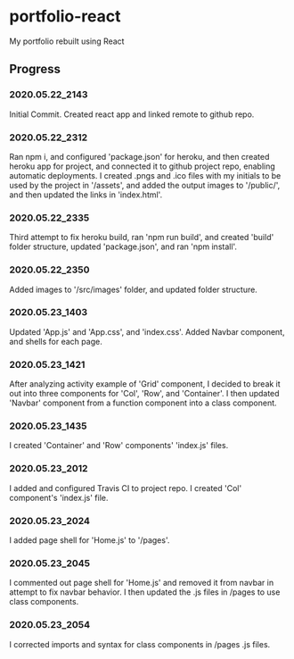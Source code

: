 # portfolio-react

My portfolio rebuilt using React

## Progress

### 2020.05.22_2143

Initial Commit.  Created react app and linked remote to github repo.

### 2020.05.22_2312

Ran npm i, and configured 'package.json' for heroku, and then created heroku app for project, and connected it to github project repo, enabling automatic deployments.  I created .pngs and .ico files with my initials to be used by the project in '/assets', and added the output images to '/public/', and then updated the links in 'index.html'.

### 2020.05.22_2335

Third attempt to fix heroku build, ran 'npm run build', and created 'build' folder structure, updated 'package.json', and ran 'npm install'.

### 2020.05.22_2350

Added images to '/src/images' folder, and updated folder structure.

### 2020.05.23_1403

Updated 'App.js' and 'App.css', and 'index.css'.  Added Navbar component, and shells for each page.

### 2020.05.23_1421

After analyzing activity example of 'Grid' component, I decided to break it out into three components for 'Col', 'Row', and 'Container'.  I then updated 'Navbar' component from a function component into a class component.

### 2020.05.23_1435

I created 'Container' and 'Row' components' 'index.js' files.

### 2020.05.23_2012

I added and configured Travis CI to project repo. I created 'Col' component's 'index.js' file.

### 2020.05.23_2024

I added page shell for 'Home.js' to '/pages'.

### 2020.05.23_2045

I commented out page shell for 'Home.js' and removed it from navbar in attempt to fix navbar behavior.  I then updated the .js files in /pages to use class components.

### 2020.05.23_2054

I corrected imports and syntax for class components in /pages .js files.
